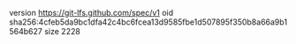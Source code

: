 version https://git-lfs.github.com/spec/v1
oid sha256:4cfeb5da9bc1dfa42c4bc6fcea13d9585fbe1d507895f350b8a66a9b1564b627
size 2228
